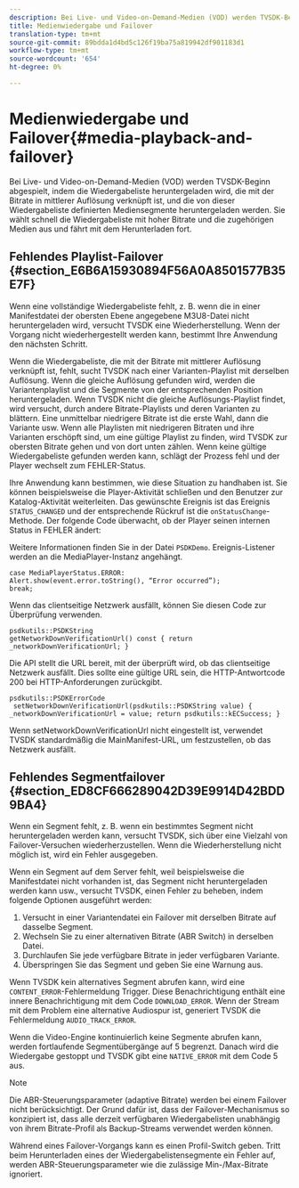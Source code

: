 ```yaml
---
description: Bei Live- und Video-on-Demand-Medien (VOD) werden TVSDK-Beginn abgespielt, indem die Wiedergabeliste heruntergeladen wird, die mit der Bitrate in mittlerer Auflösung verknüpft ist, und die von dieser Wiedergabeliste definierten Mediensegmente heruntergeladen werden. Sie wählt schnell die Wiedergabeliste mit hoher Bitrate und die zugehörigen Medien aus und fährt mit dem Herunterladen fort.
title: Medienwiedergabe und Failover
translation-type: tm+mt
source-git-commit: 89bdda1d4bd5c126f19ba75a819942df901183d1
workflow-type: tm+mt
source-wordcount: '654'
ht-degree: 0%

---
```



# Medienwiedergabe und Failover{#media-playback-and-failover}

Bei Live- und Video-on-Demand-Medien (VOD) werden TVSDK-Beginn abgespielt, indem die Wiedergabeliste heruntergeladen wird, die mit der Bitrate in mittlerer Auflösung verknüpft ist, und die von dieser Wiedergabeliste definierten Mediensegmente heruntergeladen werden. Sie wählt schnell die Wiedergabeliste mit hoher Bitrate und die zugehörigen Medien aus und fährt mit dem Herunterladen fort.

## Fehlendes Playlist-Failover {#section_E6B6A15930894F56A0A8501577B35E7F}

Wenn eine vollständige Wiedergabeliste fehlt, z. B. wenn die in einer Manifestdatei der obersten Ebene angegebene M3U8-Datei nicht heruntergeladen wird, versucht TVSDK eine Wiederherstellung. Wenn der Vorgang nicht wiederhergestellt werden kann, bestimmt Ihre Anwendung den nächsten Schritt.

Wenn die Wiedergabeliste, die mit der Bitrate mit mittlerer Auflösung verknüpft ist, fehlt, sucht TVSDK nach einer Varianten-Playlist mit derselben Auflösung. Wenn die gleiche Auflösung gefunden wird, werden die Variantenplaylist und die Segmente von der entsprechenden Position heruntergeladen. Wenn TVSDK nicht die gleiche Auflösungs-Playlist findet, wird versucht, durch andere Bitrate-Playlists und deren Varianten zu blättern. Eine unmittelbar niedrigere Bitrate ist die erste Wahl, dann die Variante usw. Wenn alle Playlisten mit niedrigeren Bitraten und ihre Varianten erschöpft sind, um eine gültige Playlist zu finden, wird TVSDK zur obersten Bitrate gehen und von dort unten zählen. Wenn keine gültige Wiedergabeliste gefunden werden kann, schlägt der Prozess fehl und der Player wechselt zum FEHLER-Status.

Ihre Anwendung kann bestimmen, wie diese Situation zu handhaben ist. Sie können beispielsweise die Player-Aktivität schließen und den Benutzer zur Katalog-Aktivität weiterleiten. Das gewünschte Ereignis ist das Ereignis `STATUS_CHANGED` und der entsprechende Rückruf ist die `onStatusChange`-Methode. Der folgende Code überwacht, ob der Player seinen internen Status in FEHLER ändert:

Weitere Informationen finden Sie in der Datei `PSDKDemo`. Ereignis-Listener werden an die MediaPlayer-Instanz angehängt.

```
case MediaPlayerStatus.ERROR: 
Alert.show(event.error.toString(), “Error occurred”); 
break;
```

Wenn das clientseitige Netzwerk ausfällt, können Sie diesen Code zur Überprüfung verwenden.

```
psdkutils::PSDKString 
getNetworkDownVerificationUrl() const { return 
_networkDownVerificationUrl; }
```

Die API stellt die URL bereit, mit der überprüft wird, ob das clientseitige Netzwerk ausfällt. Dies sollte eine gültige URL sein, die HTTP-Antwortcode 200 bei HTTP-Anforderungen zurückgibt.

```
psdkutils::PSDKErrorCode 
 setNetworkDownVerificationUrl(psdkutils::PSDKString value) {  
_networkDownVerificationUrl = value; return psdkutils::kECSuccess; }
```

Wenn setNetworkDownVerificationUrl nicht eingestellt ist, verwendet TVSDK standardmäßig die MainManifest-URL, um festzustellen, ob das Netzwerk ausfällt.

## Fehlendes Segmentfailover {#section_ED8CF666289042D39E9914D42BDD9BA4}

Wenn ein Segment fehlt, z. B. wenn ein bestimmtes Segment nicht heruntergeladen werden kann, versucht TVSDK, sich über eine Vielzahl von Failover-Versuchen wiederherzustellen. Wenn die Wiederherstellung nicht möglich ist, wird ein Fehler ausgegeben.

Wenn ein Segment auf dem Server fehlt, weil beispielsweise die Manifestdatei nicht vorhanden ist, das Segment nicht heruntergeladen werden kann usw., versucht TVSDK, einen Fehler zu beheben, indem folgende Optionen ausgeführt werden:

1. Versucht in einer Variantendatei ein Failover mit derselben Bitrate auf dasselbe Segment.
1. Wechseln Sie zu einer alternativen Bitrate (ABR Switch) in derselben Datei.
1. Durchlaufen Sie jede verfügbare Bitrate in jeder verfügbaren Variante.
1. Überspringen Sie das Segment und geben Sie eine Warnung aus.

Wenn TVSDK kein alternatives Segment abrufen kann, wird eine `CONTENT_ERROR`-Fehlermeldung Trigger. Diese Benachrichtigung enthält eine innere Benachrichtigung mit dem Code `DOWNLOAD_ERROR`. Wenn der Stream mit dem Problem eine alternative Audiospur ist, generiert TVSDK die Fehlermeldung `AUDIO_TRACK_ERROR`.

Wenn die Video-Engine kontinuierlich keine Segmente abrufen kann, werden fortlaufende Segmentübergänge auf 5 begrenzt. Danach wird die Wiedergabe gestoppt und TVSDK gibt eine `NATIVE_ERROR` mit dem Code 5 aus.

>[!NOTE]
>
>Die ABR-Steuerungsparameter (adaptive Bitrate) werden bei einem Failover nicht berücksichtigt. Der Grund dafür ist, dass der Failover-Mechanismus so konzipiert ist, dass alle derzeit verfügbaren Wiedergabelisten unabhängig von ihrem Bitrate-Profil als Backup-Streams verwendet werden können.
>
>Während eines Failover-Vorgangs kann es einen Profil-Switch geben. Tritt beim Herunterladen eines der Wiedergabelistensegmente ein Fehler auf, werden ABR-Steuerungsparameter wie die zulässige Min-/Max-Bitrate ignoriert.

